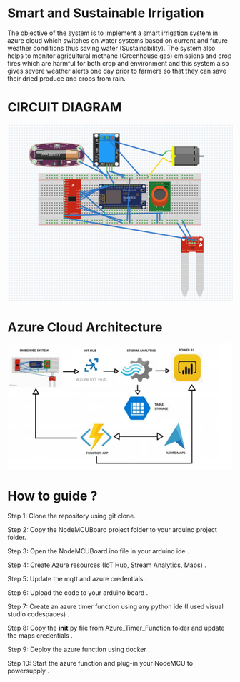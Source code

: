# Smart and Sustainable Irrigation
The objective of the system is to implement a smart irrigation system in azure cloud which switches on water systems based on current and future weather conditions thus saving water (Sustainability). The system also helps to monitor agricultural methane (Greenhouse gas) emissions and crop fires which are harmful for both crop and environment and this system also gives severe weather alerts one day prior to farmers so that they can save their dried produce and crops from rain.
# CIRCUIT DIAGRAM
![alt text](https://github.com/YaswantSaiKrishna/Smart-and-Sustainable-Irrigation/blob/main/Images/Circuit.png?raw=true)
# Azure Cloud Architecture
![alt text](https://github.com/YaswantSaiKrishna/Smart-and-Sustainable-Irrigation/blob/main/Images/Azure.jpeg?raw=true)
# How to guide ?
Step 1: Clone the repository using git clone.

Step 2: Copy the NodeMCUBoard project folder to your arduino project folder.

Step 3: Open the NodeMCUBoard.ino file in your arduino ide .

Step 4: Create Azure resources (IoT Hub, Stream Analytics, Maps) .

Step 5: Update the mqtt and azure credentials .

Step 6: Upload the code to your arduino board .

Step 7: Create an azure timer function using any python ide (I used visual studio codespaces) .

Step 8: Copy the __init__.py file from Azure_Timer_Function folder and update the maps credentials .

Step 9: Deploy the azure function using docker .

Step 10: Start the azure function and plug-in your NodeMCU to powersupply .
